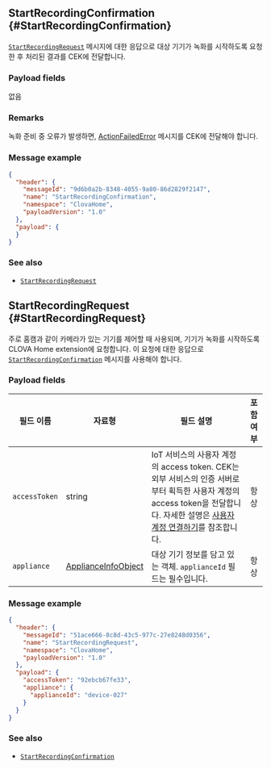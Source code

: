 ## StartRecordingConfirmation {#StartRecordingConfirmation}
[`StartRecordingRequest`](#StartRecordingRequest) 메시지에 대한 응답으로 대상 기기가 녹화를 시작하도록 요청한 후 처리된 결과를 CEK에 전달합니다.

### Payload fields

없음

### Remarks

녹화 준비 중 오류가 발생하면, [ActionFailedError](/Develop/References/ClovaHomeInterface/Error_Interfaces.md#ActionFailedError) 메시지를 CEK에 전달해야 합니다.

### Message example

```json
{
  "header": {
    "messageId": "9d6b0a2b-8348-4055-9a80-86d2829f2147",
    "name": "StartRecordingConfirmation",
    "namespace": "ClovaHome",
    "payloadVersion": "1.0"
  },
  "payload": {
  }
}
```

### See also
* [`StartRecordingRequest`](#StartRecordingRequest)

## StartRecordingRequest {#StartRecordingRequest}
주로 홈캠과 같이 카메라가 있는 기기를 제어할 때 사용되며, 기기가 녹화를 시작하도록 CLOVA Home extension에 요청합니다. 이 요청에 대한 응답으로 [`StartRecordingConfirmation`](#StartRecordingConfirmation) 메시지를 사용해야 합니다.

### Payload fields

| 필드 이름       | 자료형    | 필드 설명                     | 포함 여부 |
|---------------|---------|-----------------------------|:---------:|
| `accessToken`      | string                                  | IoT 서비스의 사용자 계정의 access token. CEK는 외부 서비스의 인증 서버로부터 획득한 사용자 계정의 access token을 전달합니다. 자세한 설명은 [사용자 계정 연결하기](/Develop/Guides/Link_User_Account.md)를 참조합니다.                          | 항상    |
| `appliance`        | [ApplianceInfoObject](/Develop/References/ClovaHomeInterface/Shared_Objects.md#ApplianceInfoObject)     | 대상 기기 정보를 담고 있는 객체. `applianceId` 필드는 필수입니다.     | 항상    |

### Message example

```json
{
  "header": {
    "messageId": "51ace666-8c8d-43c5-977c-27e8248d0356",
    "name": "StartRecordingRequest",
    "namespace": "ClovaHome",
    "payloadVersion": "1.0"
  },
  "payload": {
    "accessToken": "92ebcb67fe33",
    "appliance": {
      "applianceId": "device-027"
    }
  }
}
```

### See also
* [`StartRecordingConfirmation`](#StartRecordingConfirmation)
